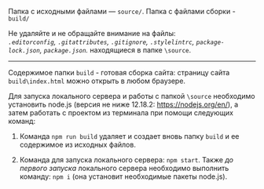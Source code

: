 
Папка с исходными файлами — `source/`.
Папка с файлами сборки - `build/`

Не удаляйте и не обращайте внимание на файлы:<br>
_`.editorconfig`, `.gitattributes`, `.gitignore`, `.stylelintrc`, `package-lock.json`, `package.json`._ находящиеся в папке `\source`.

---
Содержимое папки `build` - готовая сборка сайта: страницу сайта `build\index.html` можно открыть в любом браузере.

Для запуска локального сервера и работы с папкой `\source` необходимо установить node.js (версия не ниже 12.18.2: https://nodejs.org/en/), а затем работать с проектом из терминала при помощи следующих команд:

1. Команда `npm run build` удаляет и создает вновь папку `build` и ее содержимое из исходных файлов. 

2. Команда для запуска локального сервера: `npm start`.
Также _до первого запуска_ локального сервера необходимо выполнить команду: `npm i` (она установит необходимые пакеты node.js).
